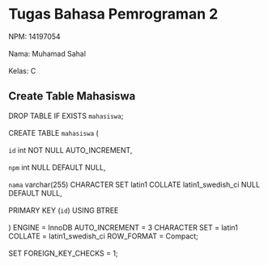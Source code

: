 # Tugas Bahasa Pemrograman 2

NPM: 14197054
<br></br>
Nama: Muhamad Sahal
<br></br>
Kelas: C

## Create Table Mahasiswa
DROP TABLE IF EXISTS `mahasiswa`;
<br></br>
CREATE TABLE `mahasiswa`  (
<br></br>
  `id` int NOT NULL AUTO_INCREMENT,
<br></br>
  `npm` int NULL DEFAULT NULL,
<br></br>
  `nama` varchar(255) CHARACTER SET latin1 COLLATE latin1_swedish_ci NULL DEFAULT NULL,
<br></br>
  PRIMARY KEY (`id`) USING BTREE
<br></br>
) ENGINE = InnoDB AUTO_INCREMENT = 3 CHARACTER SET = latin1 COLLATE = latin1_swedish_ci ROW_FORMAT = Compact;
<br></br>
SET FOREIGN_KEY_CHECKS = 1;
